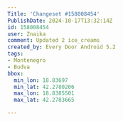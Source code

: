 ```yaml
---
Title: 'Changeset #158008454'
PublishDate: 2024-10-17T13:32:14Z
id: 158008454
user: Znaika
comment: Updated 2 ice_creams
created_by: Every Door Android 5.2
tags:
- Montenegro
- Budva
bbox:
  min_lon: 18.83697
  min_lat: 42.2780206
  max_lon: 18.8385501
  max_lat: 42.2783665

---
```

